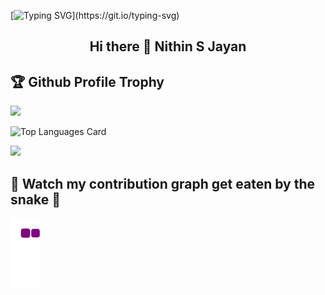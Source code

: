 
[![Typing SVG](https://readme-typing-svg.herokuapp.com/?lines=M+E+R+N+Stack+Developer.)](https://git.io/typing-svg)

<p align="center">
  
  <h2 align="center"> Hi there 👋 Nithin S Jayan</h2>
</p>



<h2>🏆 Github Profile Trophy</h2>

<img src="https://github-readme-stats.vercel.app/api?username=Nithinjayan4&&show_icons=true&title_color=FFFFFF&icon_color=29FB03&text_color=FA0707&bg_color=000000">


![Top Languages Card](https://github-readme-stats.vercel.app/api/top-langs/?username=Nithinjayan4&layout=compact)




<img width=800 src="https://github-profile-trophy.vercel.app/?username=Nithinjayan4&column=9&theme=gruvbox&no-frame=true"/>


<h2>🐍 Watch my contribution graph get eaten by the snake 🐍</h2>

![snake gif](https://github.com/Nithinjayan4/Nithinjayan4/blob/output/github-contribution-grid-snake.gif)
